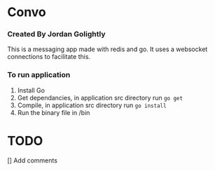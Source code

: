 # Convo
### Created By Jordan Golightly

This is a messaging app made with redis and go.
It uses a websocket connections to facilitate this.

### To run application

1. Install Go 
2. Get dependancies, in application src directory run `go get`
3. Compile, in application src directory run `go install`
4. Run the binary file in /bin

# TODO
[] Add comments
